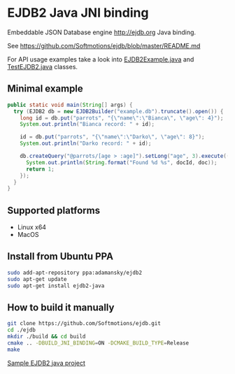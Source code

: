 # EJDB2 Java JNI binding

Embeddable JSON Database engine http://ejdb.org Java binding.

See https://github.com/Softmotions/ejdb/blob/master/README.md

For API usage examples take a look into [EJDB2Example.java](https://github.com/Softmotions/ejdb/blob/master/src/bindings/ejdb2_jni/example/src/main/java/EJDB2Example.java) and [TestEJDB2.java](https://github.com/Softmotions/ejdb/blob/master/src/bindings/ejdb2_jni/src/test/java/com/softmotions/ejdb2/TestEJDB2.java) classes.

## Minimal example

```java
public static void main(String[] args) {
  try (EJDB2 db = new EJDB2Builder("example.db").truncate().open()) {
    long id = db.put("parrots", "{\"name\":\"Bianca\", \"age\": 4}");
    System.out.println("Bianca record: " + id);

    id = db.put("parrots", "{\"name\":\"Darko\", \"age\": 8}");
    System.out.println("Darko record: " + id);

    db.createQuery("@parrots/[age > :age]").setLong("age", 3).execute((docId, doc) -> {
      System.out.println(String.format("Found %d %s", docId, doc));
      return 1;
    });
  }
}
```

## Supported platforms

* Linux x64
* MacOS

## Install from Ubuntu PPA

```sh
sudo add-apt-repository ppa:adamansky/ejdb2
sudo apt-get update
sudo apt-get install ejdb2-java
```

## How to build it manually

``` sh
git clone https://github.com/Softmotions/ejdb.git
cd ./ejdb
mkdir ./build && cd build
cmake .. -DBUILD_JNI_BINDING=ON -DCMAKE_BUILD_TYPE=Release
make
```


[Sample EJDB2 java project](./example)

